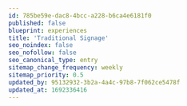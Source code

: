 ```yaml
---
id: 785be59e-dac8-4bcc-a228-b6ca4e6181f0
published: false
blueprint: experiences
title: 'Traditional Signage'
seo_noindex: false
seo_nofollow: false
seo_canonical_type: entry
sitemap_change_frequency: weekly
sitemap_priority: 0.5
updated_by: 95132932-3b2a-4a4c-97b8-7f062ce5478f
updated_at: 1692336416
---
```

